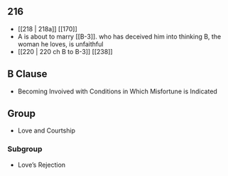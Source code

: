 ## 216
- [[218 | 218a]] [[170]] 
- A is about to marry [[B-3]]. who has deceived him into thinking B, the woman he loves, is unfaithful
- [[220 | 220 ch B to B-3]] [[238]] 

## B Clause
- Becoming Invoived with Conditions in Which Misfortune is Indicated

## Group
- Love and Courtship

### Subgroup
- Love’s Rejection

